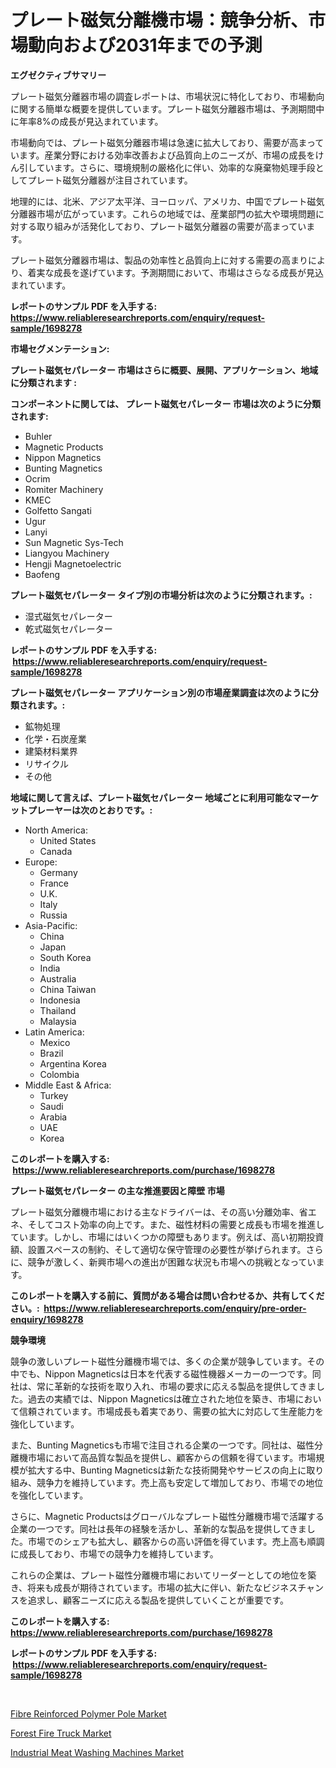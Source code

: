 <p><h1>プレート磁気分離機市場：競争分析、市場動向および2031年までの予測</h1></p><p><strong>エグゼクティブサマリー</strong></p>
<p><p>プレート磁気分離器市場の調査レポートは、市場状況に特化しており、市場動向に関する簡単な概要を提供しています。プレート磁気分離器市場は、予測期間中に年率8%の成長が見込まれています。</p><p>市場動向では、プレート磁気分離器市場は急速に拡大しており、需要が高まっています。産業分野における効率改善および品質向上のニーズが、市場の成長をけん引しています。さらに、環境規制の厳格化に伴い、効率的な廃棄物処理手段としてプレート磁気分離器が注目されています。</p><p>地理的には、北米、アジア太平洋、ヨーロッパ、アメリカ、中国でプレート磁気分離器市場が広がっています。これらの地域では、産業部門の拡大や環境問題に対する取り組みが活発化しており、プレート磁気分離器の需要が高まっています。</p><p>プレート磁気分離器市場は、製品の効率性と品質向上に対する需要の高まりにより、着実な成長を遂げています。予測期間において、市場はさらなる成長が見込まれています。</p></p>
<p><strong>レポートのサンプル PDF を入手する: <a href="https://www.reliableresearchreports.com/enquiry/request-sample/1698278">https://www.reliableresearchreports.com/enquiry/request-sample/1698278</a></strong></p>
<p><strong>市場セグメンテーション:</strong></p>
<p><strong> プレート磁気セパレーター 市場はさらに概要、展開、アプリケーション、地域に分類されます :</strong></p>
<p><strong>コンポーネントに関しては、 プレート磁気セパレーター 市場は次のように分類されます: &nbsp;</strong></p>
<p><ul><li>Buhler</li><li>Magnetic Products</li><li>Nippon Magnetics</li><li>Bunting Magnetics</li><li>Ocrim</li><li>Romiter Machinery</li><li>KMEC</li><li>Golfetto Sangati</li><li>Ugur</li><li>Lanyi</li><li>Sun Magnetic Sys-Tech</li><li>Liangyou Machinery</li><li>Hengji Magnetoelectric</li><li>Baofeng</li></ul></p>
<p><strong> プレート磁気セパレーター タイプ別の市場分析は次のように分類されます。:</strong></p>
<p><ul><li>湿式磁気セパレーター</li><li>乾式磁気セパレーター</li></ul></p>
<p><strong>レポートのサンプル PDF を入手する: &nbsp;<a href="https://www.reliableresearchreports.com/enquiry/request-sample/1698278">https://www.reliableresearchreports.com/enquiry/request-sample/1698278</a></strong></p>
<p><strong> プレート磁気セパレーター アプリケーション別の市場産業調査は次のように分類されます。:</strong></p>
<p><ul><li>鉱物処理</li><li>化学・石炭産業</li><li>建築材料業界</li><li>リサイクル</li><li>その他</li></ul></p>
<p><strong>地域に関して言えば、プレート磁気セパレーター 地域ごとに利用可能なマーケットプレーヤーは次のとおりです。:</strong></p>
<p><ul>
    <li>
        North America:
        <ul>
            <li>United States</li>
            <li>Canada</li>
        </ul>
    </li>
    <li>
        Europe:
        <ul>
            <li>Germany</li>
            <li>France</li>
            <li>U.K.</li>
            <li>Italy</li>
            <li>Russia</li>
        </ul>
    </li>
    <li>
        Asia-Pacific:
        <ul>
            <li>China</li>
            <li>Japan</li>
            <li>South Korea</li>
            <li>India</li>
            <li>Australia</li>
            <li>China Taiwan</li>
            <li>Indonesia</li>
            <li>Thailand</li>
            <li>Malaysia</li>
        </ul>
    </li>
    <li>
        Latin America:
        <ul>
            <li>Mexico</li>
            <li>Brazil</li>
            <li>Argentina Korea</li>
            <li>Colombia</li>
        </ul>
    </li>
    <li>
        Middle East & Africa:
        <ul>
            <li>Turkey</li>
            <li>Saudi</li>
            <li>Arabia</li>
            <li>UAE</li>
            <li>Korea</li>
        </ul>
    </li>
    </ul></p>
<p><strong>このレポートを購入する: &nbsp;<a href="https://www.reliableresearchreports.com/purchase/1698278">https://www.reliableresearchreports.com/purchase/1698278</a></strong></p>
<p><strong>プレート磁気セパレーター の主な推進要因と障壁 市場</strong></p>
<p><p>プレート磁気分離機市場における主なドライバーは、その高い分離効率、省エネ、そしてコスト効率の向上です。また、磁性材料の需要と成長も市場を推進しています。しかし、市場にはいくつかの障壁もあります。例えば、高い初期投資額、設置スペースの制約、そして適切な保守管理の必要性が挙げられます。さらに、競争が激しく、新興市場への進出が困難な状況も市場への挑戦となっています。</p></p>
<p><strong>このレポートを購入する前に、質問がある場合は問い合わせるか、共有してください。:&nbsp; <a href="https://www.reliableresearchreports.com/enquiry/pre-order-enquiry/1698278">https://www.reliableresearchreports.com/enquiry/pre-order-enquiry/1698278</a></strong></p>
<p><strong>競争環境</strong></p>
<p><p>競争の激しいプレート磁性分離機市場では、多くの企業が競争しています。その中でも、Nippon Magneticsは日本を代表する磁性機器メーカーの一つです。同社は、常に革新的な技術を取り入れ、市場の要求に応える製品を提供してきました。過去の実績では、Nippon Magneticsは確立された地位を築き、市場において信頼されています。市場成長も着実であり、需要の拡大に対応して生産能力を強化しています。</p><p>また、Bunting Magneticsも市場で注目される企業の一つです。同社は、磁性分離機市場において高品質な製品を提供し、顧客からの信頼を得ています。市場規模が拡大する中、Bunting Magneticsは新たな技術開発やサービスの向上に取り組み、競争力を維持しています。売上高も安定して増加しており、市場での地位を強化しています。</p><p>さらに、Magnetic Productsはグローバルなプレート磁性分離機市場で活躍する企業の一つです。同社は長年の経験を活かし、革新的な製品を提供してきました。市場でのシェアも拡大し、顧客からの高い評価を得ています。売上高も順調に成長しており、市場での競争力を維持しています。</p><p>これらの企業は、プレート磁性分離機市場においてリーダーとしての地位を築き、将来も成長が期待されています。市場の拡大に伴い、新たなビジネスチャンスを追求し、顧客ニーズに応える製品を提供していくことが重要です。</p></p>
<p><strong>このレポートを購入する: &nbsp; <a href="https://www.reliableresearchreports.com/purchase/1698278">https://www.reliableresearchreports.com/purchase/1698278</a></strong></p>
<p><strong>レポートのサンプル PDF を入手する: &nbsp;<a href="https://www.reliableresearchreports.com/enquiry/request-sample/1698278">https://www.reliableresearchreports.com/enquiry/request-sample/1698278</a></strong><strong></strong></p>
<p>&nbsp;</p>
<p><p><a href="https://github.com/Sherrillcrooksxa8i18ucf2m/Market-Research-Report-List-1/blob/main/fibre-reinforced-polymer-pole-market.md">Fibre Reinforced Polymer Pole Market</a></p><p><a href="https://summer-dogwood-3e9.notion.site/Forest-Fire-Truck-Market-Size-Reflecting-a-Forecast-Till-2031-Market-By-Type-By-Application-and-By-9415aee445ac4085a4ccfff4d9332396">Forest Fire Truck Market</a></p><p><a href="https://lydian-appliance-61d.notion.site/Industrial-Meat-Washing-Machines-Market-Size-Market-Trends-and-Growth-Outlook-forecasted-for-perio-cc8337cedeb24c488d99c277ebb57652">Industrial Meat Washing Machines Market</a></p></p>